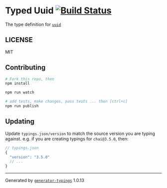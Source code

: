 # Typed Uuid  [![Build Status](https://travis-ci.org/it@github.com:Tapad/typed-uuid.svg?branch=master)](https://travis-ci.org/it@github.com:Tapad/typed-uuid)


The type definition for [`uuid`](https://github.com/kelektiv/node-uuid.git)

## LICENSE

MIT

## Contributing

```sh
# Fork this repo, then
npm install

npm run watch

# add tests, make changes, pass tests ... then [ctrl+c]
npm run publish
```

## Updating

Update `typings.json/version` to match the source version you are typing against.
e.g. if you are creating typings for `chai@3.5.0`, then:

```js
// typings.json
{
  "version": "3.5.0"
  // ...
}
```

----

Generated by [`generator-typings`](https://github.com/typings/generator-typings) 1.0.13
